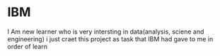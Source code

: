 # IBM
I Am new learner who is very intersting in data(analysis, sciene and engineering) i just craet this project as task that IBM had gave to me in order of learn 
